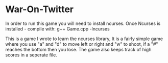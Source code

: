 # War-On-Twitter

In order to run this game you will need to install ncurses.
Once Ncurses is installed - compile with: g++ Game.cpp -lncurses



This is a game I wrote to learn the ncurses library, It is a fairly simple game where you use "a" and "d" to move left or right and "w" to shoot, if a "#" reaches the bottom then you lose. The game also keeps track of high scores in a seperate file.
